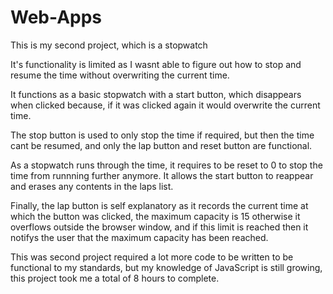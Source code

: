 # Web-Apps

This is my second project, which is a stopwatch

It's functionality is limited as I wasnt able to figure out how to stop and resume the time without overwriting the current time.

It functions as a basic stopwatch with a start button, which disappears when clicked because, if it was clicked again it would overwrite the current time.

The stop button is used to only stop the time if required, but then the time cant be resumed, and only the lap button and reset button are functional.

As a stopwatch runs through the time, it requires to be reset to 0 to stop the time from runnning further anymore. It allows the start button to reappear and erases any contents in the laps list.

Finally, the lap button is self explanatory as it records the current time at which the button was clicked, the maximum capacity is 15 otherwise it overflows outside the browser window, and if this limit is reached then it notifys the user that the maximum capacity has been reached.

This was second project required a lot more code to be written to be functional to my standards, but my knowledge of JavaScript is still growing, this project took me a total of 8 hours to complete.
